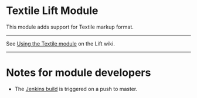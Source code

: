 Textile Lift Module
==================

This module adds support for Textile markup format.

---

See [Using the Textile module](http://www.assembla.com/spaces/liftweb/wiki/Textile) on the Lift wiki.


---

Notes for module developers
===========================

* The [Jenkins build](https://liftmodules.ci.cloudbees.com/job/textile/) is triggered on a push to master.



